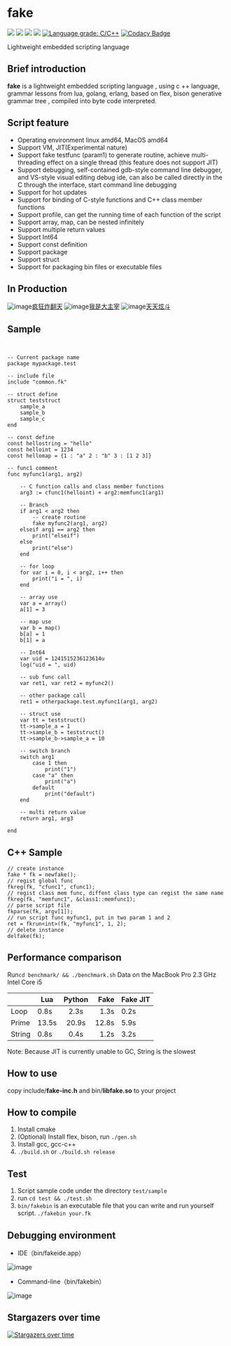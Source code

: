 # fake

[<img src="https://img.shields.io/github/license/esrrhs/fake">](https://github.com/esrrhs/fake)
[<img src="https://img.shields.io/github/languages/top/esrrhs/fake">](https://github.com/esrrhs/fake)
[<img src="https://img.shields.io/github/v/release/esrrhs/fake">](https://github.com/esrrhs/fake)
[<img src="https://img.shields.io/travis/esrrhs/fake">](https://travis-ci.org/esrrhs/fake)
[![Language grade: C/C++](https://img.shields.io/lgtm/grade/cpp/g/esrrhs/fake.svg?logo=lgtm&logoWidth=18)](https://lgtm.com/projects/g/esrrhs/fake/context:cpp)
[![Codacy Badge](https://api.codacy.com/project/badge/Grade/450723e1bc374ccd8aac7154227c69d7)](https://www.codacy.com/manual/esrrhs/fake?utm_source=github.com&amp;utm_medium=referral&amp;utm_content=esrrhs/fake&amp;utm_campaign=Badge_Grade)

Lightweight embedded scripting language

## Brief introduction
**fake** is a lightweight embedded scripting language , using c ++ language, grammar lessons from lua, golang, erlang, based on flex, bison generative grammar tree , compiled into byte code interpreted. 

## Script feature
* Operating environment linux amd64, MacOS amd64
* Support VM, JIT(Experimental nature)
* Support fake testfunc (param1) to generate routine, achieve multi-threading effect on a single thread (this feature does not support JIT)
* Support debugging, self-contained gdb-style command line debugger, and VS-style visual editing debug ide, can also be called directly in the C through the interface, start command line debugging
* Support for hot updates
* Support for binding of C-style functions and C++ class member functions
* Support profile, can get the running time of each function of the script
* Support array, map, can be nested infinitely
* Support multiple return values
* Support Int64
* Support const definition
* Support package
* Support struct
* Support for packaging bin files or executable files



## In Production
![image](img/use3.jpg)[疯狂炸翻天](https://www.muzhiwan.com/com.fkzft.gamewin.mzw.html)
![image](img/use1.jpg)[我是大主宰](http://dzz.youxi.com)
![image](img/use2.jpg)[天天炫斗](http://ttxd.qq.com/act/a20160419brandP/)

## Sample

```


-- Current package name
package mypackage.test

-- include file
include "common.fk"

-- struct define
struct teststruct
	sample_a
	sample_b
	sample_c
end

-- const define
const hellostring = "hello"
const helloint = 1234
const hellomap = {1 : "a" 2 : "b" 3 : [1 2 3]}

-- func1 comment
func myfunc1(arg1, arg2)
	
	-- C function calls and class member functions
	arg3 := cfunc1(helloint) + arg2:memfunc1(arg1)
	
	-- Branch
	if arg1 < arg2 then	
		-- create routine
		fake myfunc2(arg1, arg2)
	elseif arg1 == arg2 then	
		print("elseif")
	else
		print("else")
	end
	
	-- for loop
	for var i = 0, i < arg2, i++ then
		print("i = ", i)
	end
	
	-- array use
	var a = array()
	a[1] = 3
	
	-- map use
	var b = map()
	b[a] = 1
	b[1] = a
	
	-- Int64
	var uid = 1241515236123614u
	log("uid = ", uid)

	-- sub func call
	var ret1, var ret2 = myfunc2()

	-- other package call
	ret1 = otherpackage.test.myfunc1(arg1, arg2)
	
	-- struct use
	var tt = teststruct()
	tt->sample_a = 1
	tt->sample_b = teststruct()
	tt->sample_b->sample_a = 10

	-- switch branch
	switch arg1
		case 1 then
			print("1")
		case "a" then
			print("a")
		default
			print("default")
	end

	-- multi return value
	return arg1, arg3
	
end
```

## C++ Sample

```
// create instance
fake * fk = newfake();
// regist global func
fkreg(fk, "cfunc1", cfunc1);
// regist class mem func, diffent class type can regist the same name
fkreg(fk, "memfunc1", &class1::memfunc1);
// parse script file
fkparse(fk, argv[1]);
// run script func myfunc1, put in two param 1 and 2
ret = fkrun<int>(fk, "myfunc1", 1, 2);
// delete instance
delfake(fk);
```

## Performance comparison
Run```cd benchmark/ && ./benchmark.sh```
Data on the MacBook Pro 2.3 GHz Intel Core i5

|       | Lua   | Python |  Fake | Fake JIT |
|-------|-------|:------:|------:|----------|
| Loop  | 0.8s  |  2.3s  |  1.3s | 0.2s     |
| Prime | 13.5s |  20.9s | 12.8s | 5.9s     |
| String | 0.8s |  0.4s | 1.2s | 3.2s     |

Note: Because JIT is currently unable to GC, String is the slowest



## How to use
copy include/**fake-inc.h** and bin/**libfake.so** to your project

## How to compile
1. Install cmake
2. (Optional) Install flex, bison, run ```./gen.sh```
3. Install gcc, gcc-c++
4. ```./build.sh``` or ```./build.sh release```

## Test
1. Script sample code under the directory ```test/sample```
2. run ```cd test && ./test.sh```
3. ```bin/fakebin``` is an executable file that you can write and run yourself script. ```./fakebin your.fk```

## Debugging environment
* IDE（bin/fakeide.app）

![image](img/ide.png)

* Command-line（bin/fakebin）

![image](img/debug.png)

## Stargazers over time

[![Stargazers over time](https://starchart.cc/esrrhs/fake.svg)](https://starchart.cc/esrrhs/fake)
      
